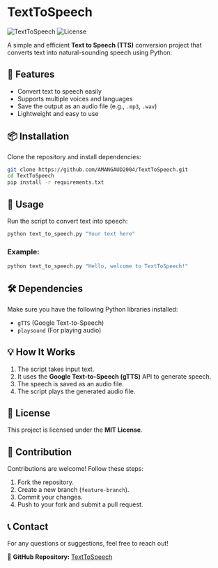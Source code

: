 # TextToSpeech

![TextToSpeech](https://img.shields.io/badge/Python-3.x-blue.svg)
![License](https://img.shields.io/badge/License-MIT-green.svg)

A simple and efficient **Text to Speech (TTS)** conversion project that converts text into natural-sounding speech using Python.

## 🚀 Features
- Convert text to speech easily
- Supports multiple voices and languages
- Save the output as an audio file (e.g., `.mp3`, `.wav`)
- Lightweight and easy to use

## 📦 Installation

Clone the repository and install dependencies:

```bash
git clone https://github.com/AMANGAUD2004/TextToSpeech.git
cd TextToSpeech
pip install -r requirements.txt
```

## 🔧 Usage

Run the script to convert text into speech:

```bash
python text_to_speech.py "Your text here"
```

### Example:
```bash
python text_to_speech.py "Hello, welcome to TextToSpeech!"
```

## 🛠 Dependencies
Make sure you have the following Python libraries installed:
- `gTTS` (Google Text-to-Speech)
- `playsound` (For playing audio)

## 💡 How It Works
1. The script takes input text.
2. It uses the **Google Text-to-Speech (gTTS)** API to generate speech.
3. The speech is saved as an audio file.
4. The script plays the generated audio file.

## 📜 License
This project is licensed under the **MIT License**.

## 🤝 Contribution
Contributions are welcome! Follow these steps:
1. Fork the repository.
2. Create a new branch (`feature-branch`).
3. Commit your changes.
4. Push to your fork and submit a pull request.

## 📞 Contact
For any questions or suggestions, feel free to reach out!

🔗 **GitHub Repository:** [TextToSpeech](https://github.com/AMANGAUD2004/TextToSpeech)
